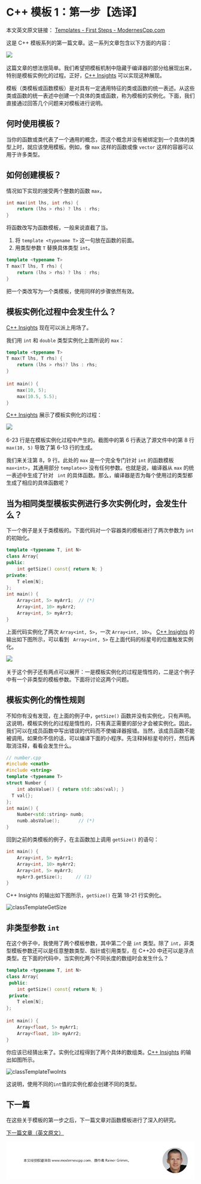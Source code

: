 # C++ 模板 1：第一步【选译】

本文英文原文链接： [Templates - First Steps - ModernesCpp.com](http://www.modernescpp.com/index.php/template-get-insight)

这是 C++ 模板系列的第一篇文章。这一系列文章包含以下方面的内容：

![](C:\Users\dell\Desktop\模板1.assets\模板1.png)

这篇文章的想法很简单。我们希望把模板机制中隐藏于编译器的部分给展现出来，特别是模板实例化的过程。正好，[C++ Insights](https://cppinsights.io/) 可以实现这种展现。

模板（类模板或函数模板）是对具有一定通用特征的类或函数的统一表述。从这些类或函数的统一表述中创建一个具体的类或函数，称为模板的实例化。下面，我们直接通过回答几个问题来对模板进行说明。

## 何时使用模板？

当你的函数或类代表了一个通用的概念，而这个概念并没有被绑定到一个具体的类型上时，就应该使用模板。例如，像 `max` 这样的函数或像 `vector` 这样的容器可以用于许多类型。

## 如何创建模板？

情况如下实现的接受两个整数的函数 `max`，

```C++
int max(int lhs, int rhs) {
    return (lhs > rhs) ? lhs : rhs;
}
```

将函数改写为函数模板，一般来说直截了当。

1. 将 `template <typename T>` 这一句放在函数的前面。
2. 用类型参数 `T` 替换具体类型 `int`。

```C++
template <typename T>
T max(T lhs, T rhs) {
    return (lhs > rhs) ? lhs : rhs;
}
```

把一个类改写为一个类模板，使用同样的步骤依然有效。

## 模板实例化过程中会发生什么？

[C++ Insights](https://cppinsights.io/) 现在可以派上用场了。

我们用 `int` 和 `double` 类型实例化上面所说的 `max`：

```C++
template <typename T>
T max(T lhs, T rhs) {
    return (lhs > rhs)? lhs : rhs;
}

int main() {
    max(10, 5);
    max(10.5, 5.5);
}
```

 [C++ Insights](https://cppinsights.io/lnk?code=dGVtcGxhdGUgPHR5cGVuYW1lIFQ+ClQgbWF4KFQgbGhzLCBUIHJocykgewogICAgcmV0dXJuIChsaHMgPiByaHMpPyBsaHMgOiByaHM7Cn0KCmludCBtYWluKCkgewogIAogICAgbWF4KDEwLCA1KTsKICAgIG1heCgxMC41LCA1LjUpOwogIAp9&insightsOptions=cpp2a&std=cpp2a&rev=1.0) 展示了模板实例化的过程：

 ![](https://www.modernescpp.com/images/blog/Templates/TemplatesGetInsights/functionTemplateInstantiation.png) 

6-23 行是在模板实例化过程中产生的。截图中的第 6 行表达了源文件中的第 8 行 `max(10, 5)` 导致了第 6-13 行的生成。

我们来关注第 8，9 行。此处的 `max` 是一个完全专门针对 `int` 的函数模板 `max<int>`，其通用部分 `template<>` 没有任何参数。也就是说，编译器从 `max` 的统一表述中生成了针对 `	int` 的具体函数。那么，编译器是否为每个使用过的类型都生成了相应的具体函数呢？

## 当为相同类型模板实例进行多次实例化时，会发生什么？

下一个例子是关于类模板的。下面代码对一个容器类的模板进行了两次参数为 `int` 的初始化。

```C++
template <typename T, int N>
class Array{
public:
    int getSize() const{ return N; }
private:
    T elem[N];
};
int main() {
    Array<int, 5> myArr1;  // (*)
    Array<int, 10> myArr2;
    Array<int, 5> myArr3;
}
```

上面代码实例化了两次 `Array<int, 5>`，一次 `Array<int, 10>`。 [C++ Insights](https://cppinsights.io/lnk?code=dGVtcGxhdGUgPHR5cGVuYW1lIFQsIGludCBOPgpjbGFzcyBBcnJheXsKIHB1YmxpYzoKICAgIGludCBnZXRTaXplKCkgY29uc3R7CiAgICAgICAgcmV0dXJuIE47CiAgICB9CiBwcml2YXRlOgogICAgVCBlbGVtW05dOwp9OwoKaW50IG1haW4oKSB7CiAgCiAgICBBcnJheTxpbnQsIDU+IG15QXJyMTsKICAgIEFycmF5PGludCwgMTA+IG15QXJyMjsKICAgIEFycmF5PGludCwgNT4gbXlBcnIzOwogIAp9&insightsOptions=cpp2a&std=cpp2a&rev=1.0) 的输出如下图所示，可以看到 ` Array<int, 5>` 在上面代码的标星号的位置触发实例化。

 ![](https://www.modernescpp.com/images/blog/Templates/TemplatesGetInsights/classTemplateInstantiation.png) 

关于这个例子还有两点可以展开：一是模板实例化的过程是惰性的，二是这个例子中有一个非类型的模板参数。下面将讨论这两个问题。

## 模板实例化的惰性规则

不知你有没有发现，在上面的例子中，`getSize()` 函数并没有实例化，只有声明。这说明，模板实例化的过程是惰性的，只有真正需要的部分才会被实例化。因此，我们可以在成员函数中写出错误的代码而不使编译器报错。当然，该成员函数不能被调用。如果你不信的话，可以编译下面的小程序。先注释掉标星号的行，然后再取消注释，看看会发生什么。

```C++
// number.cpp
#include <cmath>
#include <string>
template <typename T>
struct Number {
	int absValue() { return std::abs(val); }
  T val{};
};
int main() {
    Number<std::string> numb;
    numb.absValue();       // (*)
}
```

回到之前的类模板的例子，在主函数加上调用 `getSize()` 的语句：

```C++
int main() {
    Array<int, 5> myArr1;  
    Array<int, 10> myArr2; 
    Array<int, 5> myArr3;  
    myArr3.getSize();     // (1)
}
```

 C++ Insights 的输出如下图所示，`getSize()` 在第 18-21 行实例化。

![classTemplateGetSize](https://www.modernescpp.com/images/blog/Templates/TemplatesGetInsights/classTemplateGetSize.png)

## 非类型参数 `int`

在这个例子中，我使用了两个模板参数，其中第二个是 `int` 类型。除了 `int`，非类型模板参数还可以是任意整数类型、指针或引用类型，在 C++20 中还可以是浮点类型。在下面的代码中，当实例化两个不同长度的数组时会发生什么？

```C++
template <typename T, int N>
class Array{
 public:
    int getSize() const{ return N; }
 private:
    T elem[N];
};

int main() {
    Array<float, 5> myArr1;
    Array<float, 10> myArr2;
}
```

你应该已经猜出来了。实例化过程得到了两个具体的数组类。[C++ Insights](https://cppinsights.io/lnk?code=dGVtcGxhdGUgPHR5cGVuYW1lIFQsIGludCBOPgpjbGFzcyBBcnJheXsKIHB1YmxpYzoKICAgIGludCBnZXRTaXplKCkgY29uc3R7CiAgICAgICAgcmV0dXJuIE47CiAgICB9CiBwcml2YXRlOgogICAgVCBlbGVtW05dOwp9OwoKaW50IG1haW4oKSB7CiAgCiAgICBBcnJheTxmbG9hdCwgNT4gbXlBcnIxOwogICAgQXJyYXk8ZmxvYXQsIDEwPiBteUFycjI7CiAgCn0=&insightsOptions=cpp2a&std=cpp2a&rev=1.0) 的输出如图所示。

![classTemplateTwoInts](https://www.modernescpp.com/images/blog/Templates/TemplatesGetInsights/classTemplateTwoInts.PNG)

这说明，使用不同的`int`值的实例化都会创建不同的类型。

## 下一篇

在这些关于模板的第一步之后，下一篇文章对函数模板进行了深入的研究。

[下一篇文章（英文原文）](https://www.modernescpp.com/index.php/function-templates)

![](.\模板1.assets\tail.png)